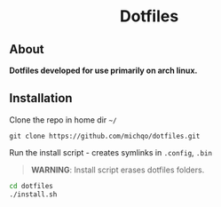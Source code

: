 <h1 align="center">Dotfiles</h1>

## About

**Dotfiles developed for use primarily on arch linux.**

## Installation

Clone the repo in home dir `~/`
```
git clone https://github.com/michqo/dotfiles.git
```

Run the install script - creates symlinks in `.config`, `.bin`

> **WARNING**: Install script erases dotfiles folders.

```bash
cd dotfiles
./install.sh
```
